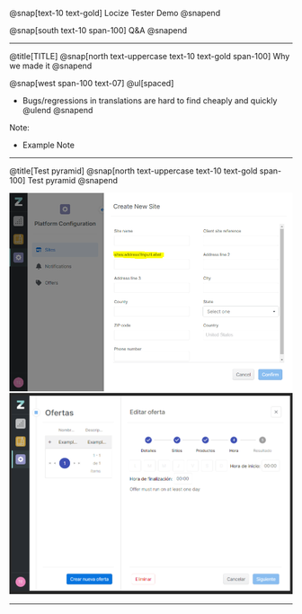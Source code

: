 @snap[text-10 text-gold]
Locize Tester Demo
@snapend

@snap[south text-10 span-100]
Q&A
@snapend

---
@title[TITLE]
@snap[north text-uppercase text-10 text-gold span-100]
Why we made it
@snapend

@snap[west span-100 text-07]
@ul[spaced]
- Bugs/regressions in translations are hard to find cheaply and quickly
@ulend
@snapend

Note:
- Example Note

---

@title[Test pyramid]
@snap[north text-uppercase text-10 text-gold span-100]
Test pyramid
@snapend

![Image of broken key](assets/broken_key.png)
![Image of untranslation](assets/untranslated_key.png)

---